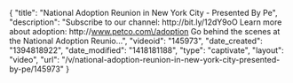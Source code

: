 {
    "title": "National Adoption Reunion in New York City - Presented By Pe",
    "description": "Subscribe to our channel: http:\/\/bit.ly\/12dY9oO Learn more about adoption: http:\/\/www.petco.com\/adoption Go behind the scenes at the National Adoption Reunio...",
    "videoid": "145973",
    "date_created": "1394818922",
    "date_modified": "1418181188",
    "type": "captivate",
    "layout": "video",
    "url": "\/v\/national-adoption-reunion-in-new-york-city-presented-by-pe\/145973"
}